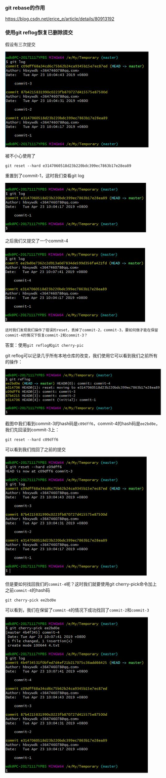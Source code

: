 ### git rebase的作用
https://blog.csdn.net/erice_e/article/details/80913192

### 使用git reflog恢复已删除提交
假设有三次提交

![三次提交](./images/1.jpg)

被不小心使用了
```
git reset --hard e3147060518d23b220bdc399ec7863b17e28ea89
```
重置到了commit-1，这时我们查看git log

![reset到commit-1](./images/2.jpg)

之后我们又提交了一个commit-4

![commit-4](./images/3.jpg)

`这时我们发现我们操作了错误的reset，丢掉了commit-2，commit-3，要如何做才能在保留commit-4的情况下恢复commit-2和commit-3？`

答案：使用`git reflog和git cherry-pic`

git reflog可以记录几乎所有本地仓库的改变，我们使用它可以看到我们之前所有的操作：

![reflog](./images/4.jpg)

截图中我们看到commit-3的hash码是`c09dff6`，commit-4的hash码是`ee2bd0e`，我们先回滚到commit-3上：
```
git reset --hard c09dff6
```
可以看到我们找回了之前的提交

![找回了之前的提交](./images/5.jpg)

但是要如何找回我们的`commit-4`呢？这时我们就要使用git cherry-pick命令加上之前`commit-4`的hash码
```
git cherry-pick ee2bd0e
```
可以看到，我们在保留了`commit-4`的情况下成功找回了`commit-2`和`commit-3`

![保存了commit-4的情况下找回了commit-2、3](./images/6.jpg)



